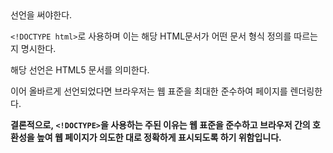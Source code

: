 <!DOCTYPE> 선언을 써야한다.

`<!DOCTYPE html>`로 사용하며 이는 해당 HTML문서가 어떤 문서 형식 정의를 따르는지 명시한다.

해당 선언은 HTML5 문서를 의미한다.

이어 올바르게 선언되었다면 브라우저는 웹 표준을 최대한 준수하여 페이지를 렌더링한다.

**결론적으로, `<!DOCTYPE>`을 사용하는 주된 이유는 웹 표준을 준수하고 브라우저 간의 호환성을 높여 웹 페이지가 의도한 대로 정확하게 표시되도록 하기 위함입니다.**
